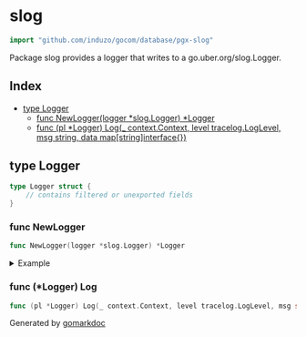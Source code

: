 <!-- Code generated by gomarkdoc. DO NOT EDIT -->

# slog

```go
import "github.com/induzo/gocom/database/pgx-slog"
```

Package slog provides a logger that writes to a go.uber.org/slog.Logger.

## Index

- [type Logger](<#type-logger>)
  - [func NewLogger(logger *slog.Logger) *Logger](<#func-newlogger>)
  - [func (pl *Logger) Log(_ context.Context, level tracelog.LogLevel, msg string, data map[string]interface{})](<#func-logger-log>)


## type Logger

```go
type Logger struct {
    // contains filtered or unexported fields
}
```

### func NewLogger

```go
func NewLogger(logger *slog.Logger) *Logger
```

<details><summary>Example</summary>
<p>

```go
package main

import (
	"context"
	"io"

	"github.com/jackc/pgx/v5/pgxpool"
	"github.com/jackc/pgx/v5/tracelog"
	"log/slog"

	slogadapter "github.com/induzo/gocom/database/pgx-slog"
)

func main() {
	textAdapter := slog.NewTextHandler(io.Discard, nil)
	logger := slog.New(textAdapter)

	pgxPool, _ := pgxpool.New(context.Background(), "postgres://postgres:postgres@localhost:5432/datawarehouse")

	pgxPool.Config().ConnConfig.Tracer = &tracelog.TraceLog{
		Logger:   slogadapter.NewLogger(logger),
		LogLevel: tracelog.LogLevelTrace,
	}
}
```

</p>
</details>

### func \(\*Logger\) Log

```go
func (pl *Logger) Log(_ context.Context, level tracelog.LogLevel, msg string, data map[string]interface{})
```



Generated by [gomarkdoc](<https://github.com/princjef/gomarkdoc>)
